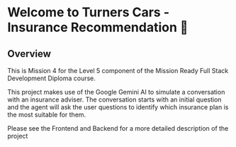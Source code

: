 # Welcome to **Turners Cars - Insurance Recommendation** 🚀

## Overview

This is Mission 4 for the Level 5 component of the Mission Ready Full Stack Development Diploma course.

This project makes use of the Google Gemini AI to simulate a conversation with an insurance adviser. The conversation starts with an initial question and the agent will ask the user questions to identify which insurance plan is the most suitable for them.

Please see the Frontend and Backend for a more detailed description of the project
